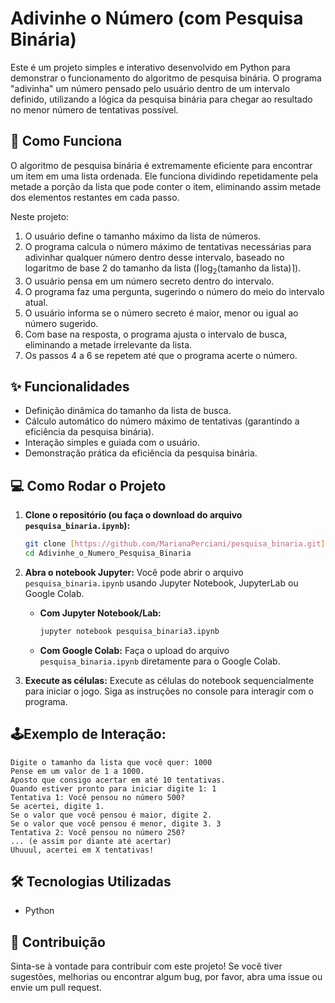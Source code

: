 # Adivinhe o Número (com Pesquisa Binária)

Este é um projeto simples e interativo desenvolvido em Python para demonstrar o funcionamento do algoritmo de pesquisa binária. O programa "adivinha" um número pensado pelo usuário dentro de um intervalo definido, utilizando a lógica da pesquisa binária para chegar ao resultado no menor número de tentativas possível.

## 🚀 Como Funciona

O algoritmo de pesquisa binária é extremamente eficiente para encontrar um item em uma lista ordenada. Ele funciona dividindo repetidamente pela metade a porção da lista que pode conter o item, eliminando assim metade dos elementos restantes em cada passo.

Neste projeto:
1.  O usuário define o tamanho máximo da lista de números.
2.  O programa calcula o número máximo de tentativas necessárias para adivinhar qualquer número dentro desse intervalo, baseado no logaritmo de base 2 do tamanho da lista ($\lceil\log_2(\text{tamanho da lista})\rceil$).
3.  O usuário pensa em um número secreto dentro do intervalo.
4.  O programa faz uma pergunta, sugerindo o número do meio do intervalo atual.
5.  O usuário informa se o número secreto é maior, menor ou igual ao número sugerido.
6.  Com base na resposta, o programa ajusta o intervalo de busca, eliminando a metade irrelevante da lista.
7.  Os passos 4 a 6 se repetem até que o programa acerte o número.

## ✨ Funcionalidades

* Definição dinâmica do tamanho da lista de busca.
* Cálculo automático do número máximo de tentativas (garantindo a eficiência da pesquisa binária).
* Interação simples e guiada com o usuário.
* Demonstração prática da eficiência da pesquisa binária.

## 💻 Como Rodar o Projeto

1.  **Clone o repositório (ou faça o download do arquivo `pesquisa_binaria.ipynb`):**
    ```bash
    git clone [https://github.com/MarianaPerciani/pesquisa_binaria.git]
    cd Adivinhe_o_Numero_Pesquisa_Binaria
    ```

2.  **Abra o notebook Jupyter:**
    Você pode abrir o arquivo `pesquisa_binaria.ipynb` usando Jupyter Notebook, JupyterLab ou Google Colab.

    * **Com Jupyter Notebook/Lab:**
        ```bash
        jupyter notebook pesquisa_binaria3.ipynb
        ```
    * **Com Google Colab:**
        Faça o upload do arquivo `pesquisa_binaria.ipynb` diretamente para o Google Colab.

3.  **Execute as células:**
    Execute as células do notebook sequencialmente para iniciar o jogo. Siga as instruções no console para interagir com o programa.

## 🕹️Exemplo de Interação:

`````
Digite o tamanho da lista que você quer: 1000
Pense em um valor de 1 a 1000.
Aposto que consigo acertar em até 10 tentativas.
Quando estiver pronto para iniciar digite 1: 1
Tentativa 1: Você pensou no número 500?
Se acertei, digite 1.
Se o valor que você pensou é maior, digite 2.
Se o valor que você pensou é menor, digite 3. 3
Tentativa 2: Você pensou no número 250?
... (e assim por diante até acertar)
Uhuuul, acertei em X tentativas!
`````

## 🛠 Tecnologias Utilizadas

* Python

## 🤝 Contribuição

Sinta-se à vontade para contribuir com este projeto! Se você tiver sugestões, melhorias ou encontrar algum bug, por favor, abra uma issue ou envie um pull request.
